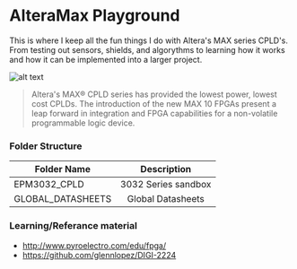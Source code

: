 <!-- https://github.com/adam-p/markdown-here/wiki/Markdown-Cheatsheet -->

AlteraMax Playground
=================
This is where I keep all the fun things I do with Altera's MAX series CPLD's. From testing out sensors, shields, and algorythms to learning how it works and how it can be implemented into a larger project. 

![alt text](http://gadgetory.com/image/cache/data/products/100078_cpld_breakout_pcb/1-500x500.jpg "EPM3032_CPLD")

> Altera's MAX® CPLD series has provided the lowest power, lowest cost CPLDs. The introduction of the new MAX 10 FPGAs present a leap forward in integration and FPGA capabilities for a non-volatile programmable logic device.

### Folder Structure

| Folder Name        | Description           |
| ------------- |:--------------------:| 
| EPM3032_CPLD     | 3032 Series sandbox | 
| GLOBAL_DATASHEETS | Global Datasheets |

### Learning/Referance material
* http://www.pyroelectro.com/edu/fpga/
* https://github.com/glennlopez/DIGI-2224
